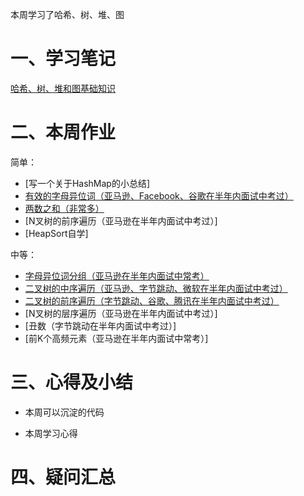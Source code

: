 本周学习了哈希、树、堆、图

# 一、学习笔记
[哈希、树、堆和图基础知识](https://github.com/xiaoboji/algorithm024/tree/main/Week_02/note)

# 二、本周作业

简单：
- [写一个关于HashMap的小总结]
- [有效的字母异位词（亚马逊、Facebook、谷歌在半年内面试中考过）](https://github.com/xiaoboji/j-leetcode/tree/main/java/src/main/java/com/xiaoboji/problems/no_019_242_valid_anagram)
- [两数之和（非常多）](https://github.com/xiaoboji/j-leetcode/tree/main/java/src/main/java/com/xiaoboji/problems/no_003_1_two_sum)
- [N叉树的前序遍历（亚马逊在半年内面试中考过）]
- [HeapSort自学]

中等：
- [字母异位词分组（亚马逊在半年内面试中常考）](https://github.com/xiaoboji/j-leetcode/tree/main/java/src/main/java/com/xiaoboji/problems/no_020_49_group_anagrams)
- [二叉树的中序遍历（亚马逊、字节跳动、微软在半年内面试中考过）](https://github.com/xiaoboji/j-leetcode/tree/main/java/src/main/java/com/xiaoboji/problems/no_021_94_binary_tree_inorder_traversal)
- [二叉树的前序遍历（字节跳动、谷歌、腾讯在半年内面试中考过）](https://github.com/xiaoboji/j-leetcode/tree/main/java/src/main/java/com/xiaoboji/problems/no_022_144_binary_tree_preorder_traversal)
- [N叉树的层序遍历（亚马逊在半年内面试中考过）]
- [丑数（字节跳动在半年内面试中考过）]
- [前K个高频元素（亚马逊在半年内面试中常考）]

# 三、心得及小结

- 本周可以沉淀的代码

- 本周学习心得

# 四、疑问汇总
